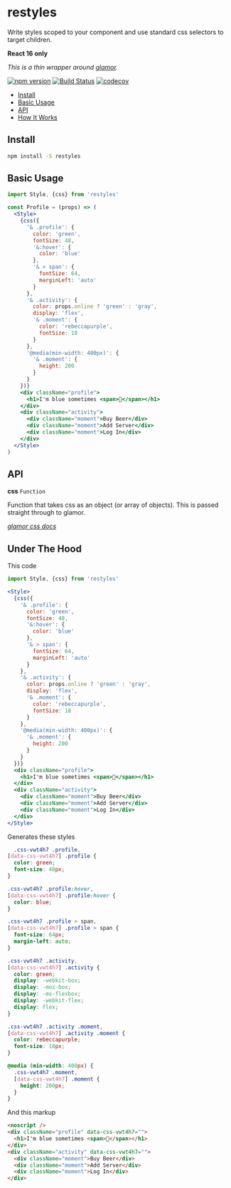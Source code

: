 # restyles

Write styles scoped to your component and use standard css selectors to target children.

**React 16 only**

*This is a thin wrapper around [glamor](https://github.com/threepointone/glamor).*

[![npm version](https://badge.fury.io/js/restyles.svg)](https://badge.fury.io/js/restyles)
[![Build Status](https://travis-ci.org/tkh44/restyles.svg?branch=master)](https://travis-ci.org/tkh44/restyles)
[![codecov](https://codecov.io/gh/tkh44/restyles/branch/master/graph/badge.svg)](https://codecov.io/gh/tkh44/restyles)

-   [Install](#install)
-   [Basic Usage](#basic-usage)
-   [API](#api)
-   [How It Works](#how-it-works)

## Install

```bash
npm install -S restyles
```

## Basic Usage
```jsx
import Style, {css} from 'restyles'

const Profile = (props) => (
  <Style>
    {css({
      '& .profile': {
        color: 'green',
        fontSize: 48,
        '&:hover': {
          color: 'blue'
        },
        '& > span': {
          fontSize: 64,
          marginLeft: 'auto'
        }
      },
      '& .activity': {
        color: props.online ? 'green' : 'gray',
        display: 'flex',
        '& .moment': {
          color: 'rebeccapurple',
          fontSize: 18
        }
      },
      '@media(min-width: 400px)': {
        '& .moment': {
          height: 200
        }
      }
    })}
    <div className="profile">
      <h1>I'm blue sometimes <span>👾</span></h1>
    </div>
    <div className="activity">
      <div className="moment">Buy Beer</div>
      <div className="moment">Add Server</div>
      <div className="moment">Log In</div>
    </div>
  </Style>
)
```

## API

**css** `Function`

Function that takes css as an object (or array of objects). This is passed straight through to glamor.

*[glamor css docs](https://github.com/threepointone/glamor/blob/master/docs/api.md#cssrules)*


## Under The Hood

This code

```jsx
import Style, {css} from 'restyles'

<Style>
  {css({
    '& .profile': {
      color: 'green',
      fontSize: 48,
      '&:hover': {
        color: 'blue'
      },
      '& > span': {
        fontSize: 64,
        marginLeft: 'auto'
      }
    },
    '& .activity': {
      color: props.online ? 'green' : 'gray',
      display: 'flex',
      '& .moment': {
        color: 'rebeccapurple',
        fontSize: 18
      }
    },
    '@media(min-width: 400px)': {
      '& .moment': {
        height: 200
      }
    }
  })}
  <div className="profile">
    <h1>I'm blue sometimes <span>👾</span></h1>
  </div>
  <div className="activity">
    <div className="moment">Buy Beer</div>
    <div className="moment">Add Server</div>
    <div className="moment">Log In</div>
  </div>
</Style>
```

Generates these styles

```css
  .css-vwt4h7 .profile,
[data-css-vwt4h7] .profile {
  color: green;
  font-size: 48px;
}

.css-vwt4h7 .profile:hover,
[data-css-vwt4h7] .profile:hover {
  color: blue;
}

.css-vwt4h7 .profile > span,
[data-css-vwt4h7] .profile > span {
  font-size: 64px;
  margin-left: auto;
}

.css-vwt4h7 .activity,
[data-css-vwt4h7] .activity {
  color: green;
  display: -webkit-box;
  display: -moz-box;
  display: -ms-flexbox;
  display: -webkit-flex;
  display: flex;
}

.css-vwt4h7 .activity .moment,
[data-css-vwt4h7] .activity .moment {
  color: rebeccapurple;
  font-size: 18px;
}

@media (min-width: 400px) {
  .css-vwt4h7 .moment,
  [data-css-vwt4h7] .moment {
    height: 200px;
  }
}

```

And this markup

```html
<noscript />
<div className="profile" data-css-vwt4h7="">  
  <h1>I'm blue sometimes <span>👾</span></h1>
</div>
<div className="activity" data-css-vwt4h7="">
  <div className="moment">Buy Beer</div>
  <div className="moment">Add Server</div>
  <div className="moment">Log In</div>
</div>

```
